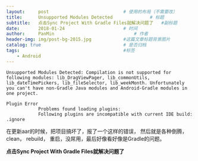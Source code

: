 ```yaml
---
layout:     post                            # 使用的布局（不需要改）
title:      Unsupported Modules Detected              # 标题
subtitle:   点击Sync Project With Gradle Files就解决问题了   #副标题
date:       2018-01-24                      # 时间
author:     PanMin                              # 作者
header-img: img/post-bg-2015.jpg            #这篇文章标题背景图片
catalog: true                               # 是否归档
tags:                                       #标签
    - Android
---
```



```
Unsupported Modules Detected: Compilation is not supported for following modules: lib_DragViewPager, lib_commonUtils, lib_dateTimePickers, lib_fileSelector, lib_weekMonth. Unfortunately you can't have non-Gradle Java modules and Android-Gradle modules in one project.

Plugin Error  
            Problems found loading plugins:  
            Following plugins are incompatible with current IDE build: .ignore 
```

在更新aar的时候，把项目搞坏了，报了一个这样的错误， 然后就是各种倒腾，clean， rebuild， 重启，没屌用，最后好像看好像是Gradle的问题。


**点击Sync Project With Gradle Files就解决问题了**